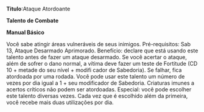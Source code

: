 **Titulo**:Ataque Atordoante

**Talento de Combate**

**Manual Básico**

 Você sabe atingir áreas vulneráveis de seus inimigos. Pré-requisitos: Sab 13, Ataque Desarmado Aprimorado. Benefício: declare que está usando este talento antes de fazer um ataque desarmado. Se você acertar o ataque, além de sofrer o dano normal, a vítima deve fazer um teste de Fortitude (CD 10 + metade do seu nível + modifi cador de Sabedoria). Se falhar, fica atordoada por uma rodada. Você pode usar este talento um número de vezes por dia igual a 1 + seu modificador de Sabedoria. Criaturas imunes a acertos críticos não podem ser atordoadas. Especial: você pode escolher este talento diversas vezes. Cada vez que é escolhido além da primeira, você recebe mais duas utilizações por dia.